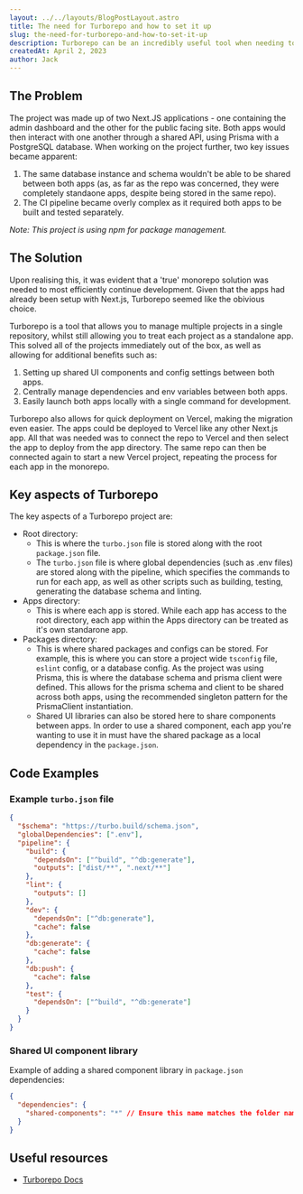 ```yaml
---
layout: ../../layouts/BlogPostLayout.astro
title: The need for Turborepo and how to set it up
slug: the-need-for-turborepo-and-how-to-set-it-up
description: Turborepo can be an incredibly useful tool when needing to manage multiple projects in a single repository. This article will walk through my experience of when I needed a monorepo solution and the benefits it provided.
createdAt: April 2, 2023
author: Jack
---
```


## The Problem

The project was made up of two Next.JS applications - one containing the admin dashboard and the other for the public facing site. Both apps would then interact with one another through a shared API, using Prisma with a PostgreSQL database. When working on the project further, two key issues became apparent:

1. The same database instance and schema wouldn't be able to be shared between both apps (as, as far as the repo was concerned, they were completely standaone apps, despite being stored in the same repo).
2. The CI pipeline became overly complex as it required both apps to be built and tested separately.

_Note: This project is using npm for package management._

## The Solution

Upon realising this, it was evident that a 'true' monorepo solution was needed to most efficiently continue development. Given that the apps had already been setup with Next.js, Turborepo seemed like the obivious choice.

Turborepo is a tool that allows you to manage multiple projects in a single repository, whilst still allowing you to treat each project as a standalone app. This solved all of the projects immediately out of the box, as well as allowing for additional benefits such as:

1. Setting up shared UI components and config settings between both apps.
2. Centrally manage dependencies and env variables between both apps.
3. Easily launch both apps locally with a single command for development.

Turborepo also allows for quick deployment on Vercel, making the migration even easier. The apps could be deployed to Vercel like any other Next.js app. All that was needed was to connect the repo to Vercel and then select the app to deploy from the app directory. The same repo can then be connected again to start a new Vercel project, repeating the process for each app in the monorepo.

## Key aspects of Turborepo

The key aspects of a Turborepo project are:

- Root directory:
  - This is where the `turbo.json` file is stored along with the root `package.json` file.
  - The `turbo.json` file is where global dependencies (such as .env files) are stored along with the pipeline, which specifies the commands to run for each app, as well as other scripts such as building, testing, generating the database schema and linting.
- Apps directory:
  - This is where each app is stored. While each app has access to the root directory, each app within the Apps directory can be treated as it's own standarone app.
- Packages directory:
  - This is where shared packages and configs can be stored. For example, this is where you can store a project wide `tsconfig` file, `eslint` config, or a database config. As the project was using Prisma, this is where the database schema and prisma client were defined. This allows for the prisma schema and client to be shared across both apps, using the recommended singleton pattern for the PrismaClient instantiation.
  - Shared UI libraries can also be stored here to share components between apps. In order to use a shared component, each app you're wanting to use it in must have the shared package as a local dependency in the `package.json`.

## Code Examples

### Example `turbo.json` file

```json
{
  "$schema": "https://turbo.build/schema.json",
  "globalDependencies": [".env"],
  "pipeline": {
    "build": {
      "dependsOn": ["^build", "^db:generate"],
      "outputs": ["dist/**", ".next/**"]
    },
    "lint": {
      "outputs": []
    },
    "dev": {
      "dependsOn": ["^db:generate"],
      "cache": false
    },
    "db:generate": {
      "cache": false
    },
    "db:push": {
      "cache": false
    },
    "test": {
      "dependsOn": ["^build", "^db:generate"]
    }
  }
}
```

### Shared UI component library

Example of adding a shared component library in `package.json` dependencies:

```json
{
  "dependencies": {
    "shared-components": "*" // Ensure this name matches the folder name of the shared component library
  }
}
```

## Useful resources

- [Turborepo Docs](https://turbo.build/docs)

